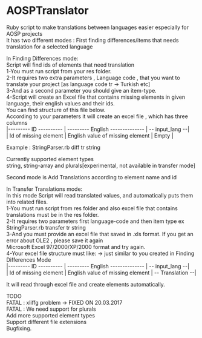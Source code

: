 # AOSPTranslator
Ruby script to make translations between languages easier especially for AOSP projects<br />
It has two different modes :
First finding differences/items that needs translation for a selected language<br />



In Finding Differences mode:<br />
Script will find ids of elements that need translation<br />
1-You must run script from your res folder.<br />
2-It requires two extra parameters , Language code , that you want to translate your project [as language code tr -> Turkish etc]<br />
3-And as a second parameter you should give an item-type.<br />
4-Script will create an Excel file that contains missing elements in given language, their english values and their ids.<br />
You can find structure of this file below.<br />
According to your parameters it will create an excel file , which has three columns<br />
|--------- ID ---------- | --------- English -------------- | -- input_lang --|<br />
| Id of missing element  | English value of missing element |     Empty       |<br />

Example : StringParser.rb diff tr string<br />

Currently supported element types<br />
string, string-array and plurals[experimental, not available in transfer mode]<br />

Second mode is Add Translations according to element name and id

In Transfer Translations mode:<br />
In this mode Script will read translated values, and automatically puts them into related files.<br />
1-You must run script from res folder and also excel file that contains translations must be in the res folder.<br />
2-It requires two parameters first language-code and then item type ex StringParser.rb transfer tr string<br />
3-And you must provide an excel file that saved in .xls format. If you get an error about OLE2 , please save it again<br />
Microsoft Excel 97/2000/XP/2000 format and try again.<br />
4-Your excel file structure must like: -> just similar to you created in Finding Differences Mode<br />
|--------- ID ---------- | --------- English -------------- | -- input_lang  --|<br />
| Id of missing element  | English value of missing element | -- Translation --|<br />

It will read through excel file and create elements automatically.<br />

TODO<br />
FATAL : xliffg problem -> FIXED ON 20.03.2017<br>
FATAL : We need support for plurals <br>
Add more supported element types<br />
Support different file extensions<br />
Bugfixing.<br />



